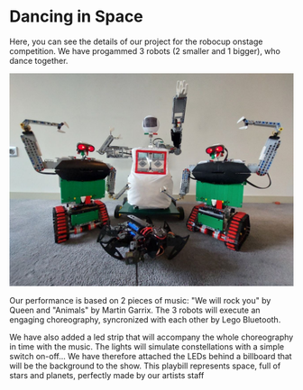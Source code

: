 # Dancing in Space
Here, you can see the details of our project for the robocup onstage competition. We have progammed 3 robots (2 smaller and 1 bigger), who dance together.

![robots](./Images/Robots.jpeg)


Our performance is based on 2 pieces of music: "We will rock you" by Queen and "Animals" by Martin Garrix. The 3 robots will execute an engaging choreography, syncronized with each other by  Lego Bluetooth.


We have also added a led strip that will accompany the whole choreography in time with the music. The lights will simulate constellations with a simple switch on-off...  We have therefore attached the LEDs behind a billboard that will be the background to the show. This playbill represents space, full of stars and planets, perfectly made by our artists staff
